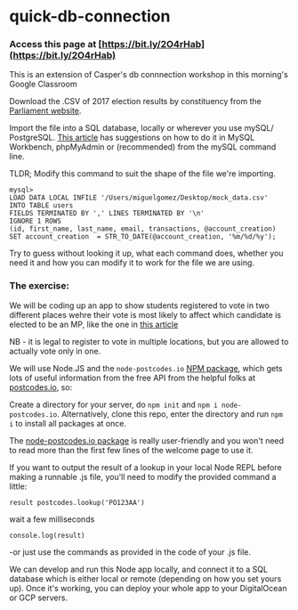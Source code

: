 # quick-db-connection

### Access this page at [https://bit.ly/2O4rHab](https://bit.ly/2O4rHab)

This is an extension of Casper's db connnection workshop in this morning's Google Classroom

Download the .CSV of 2017 election results by constituency from the 
[Parliament website](https://researchbriefings.parliament.uk/ResearchBriefing/Summary/CBP-7979#fullreport).

Import the file into a SQL database, locally or wherever you use mySQL/ PostgreSQL.
[This article](https://medium.com/@AviGoom/how-to-import-a-csv-file-into-a-mysql-database-ef8860878a68) has suggestions on how to do it in MySQL Workbench, phpMyAdmin or (recommended) from the mySQL command line.

TLDR; 
Modify this command to suit the shape of the file we're importing.
```
mysql> 
LOAD DATA LOCAL INFILE '/Users/miguelgomez/Desktop/mock_data.csv' 
INTO TABLE users 
FIELDS TERMINATED BY ',' LINES TERMINATED BY '\n' 
IGNORE 1 ROWS 
(id, first_name, last_name, email, transactions, @account_creation)
SET account_creation  = STR_TO_DATE(@account_creation, '%m/%d/%y');
```
Try to guess without looking it up, what each command does, whether you need it and how you can modify it to work for the file we are using.

### The exercise:

We will be coding up an app to show students registered to vote in two different places wehre their vote is most likely to affect which candidate is elected to be an MP, like the one in [this article](https://www.theguardian.com/politics/ng-interactive/2019/nov/07/should-you-vote-at-home-or-at-uni-students)

NB - it is legal to register to vote in multiple locations, but you are allowed to actually vote only in one.

We will use Node.JS and the `node-postcodes.io` [NPM package](https://www.npmjs.com/package/node-postcodes.io),  which gets lots of useful information from the free API from the helpful folks at [postcodes.io](postcodes.io), so:

Create a directory for your server, do `npm init` and `npm i node-postcodes.io`.
Alternatively, clone this repo, enter the directory and run `npm i` to install all packages at once.

The [node-postcodes.io package](https://www.npmjs.com/package/node-postcodes.io) is really user-friendly and you won't need to read more than the first few lines of the welcome page to use it.

If you want to output the result of a lookup in your local Node REPL before making a runnable .js file, you'll need to modify the provided command a little:
```
result postcodes.lookup('PO123AA')
```
wait a few milliseconds
```
console.log(result)
```
-or just use the commands as provided in the code of your .js file.

We can develop and run this Node app locally, and connect it to a SQL database which is either local or remote (depending on how you set yours up). Once it's working, you can deploy your whole app to your DigitalOcean or GCP servers.



